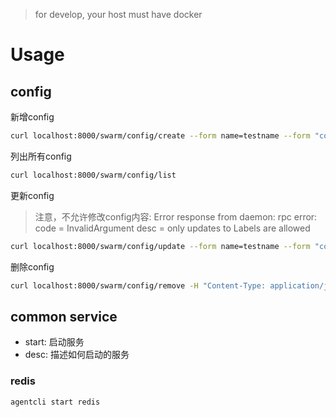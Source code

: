 > for develop, your host must have docker

# Usage

## config

新增config

```bash
curl localhost:8000/swarm/config/create --form name=testname --form "content=@./test.conf"
```

列出所有config

```bash
curl localhost:8000/swarm/config/list
```

更新config

> 注意，不允许修改config内容: Error response from daemon: rpc error: code = InvalidArgument desc = only updates to Labels are allowed

```bash
curl localhost:8000/swarm/config/update --form name=testname --form "content=@./test.conf"
```

删除config

```bash
curl localhost:8000/swarm/config/remove -H "Content-Type: application/json" -d '{"name": "testname"}'
```

## common service

- start: 启动服务
- desc: 描述如何启动的服务

### redis

```bash
agentcli start redis
```